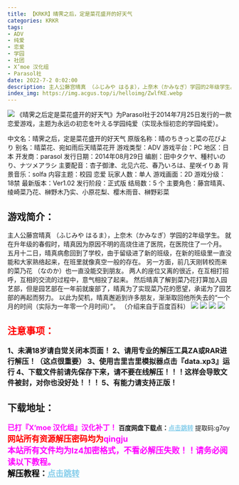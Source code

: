 ```yaml
---
title: 【KRKR】晴霁之后，定是菜花盛开的好天气
categories: KRKR
tags:
- ADV
- 纯爱
- 恋爱
- 学园
- 社团
- X’moe 汉化组
- Parasol社
date: 2022-7-2 0:02:00
description: 主人公藤宫晴真 （ふじみや はるま），上奈木（かみなぎ）学园的2年级学生。就在升年级的春假时，晴真因为原因不明的高烧住进了医院，在医院住了一个月。五月十二日，晴真病愈回到了学校，由于留级进了新的班级，在新的班级里一直没能和大家熟络起来，在班里就像真空一般的存在。
index_img: https://img.acgus.top/i/helloimg/ZwlfKE.webp
---
```

![](https://img.acgus.top/i/helloimg/ZwlfKE.webp)
《晴霁之后定是菜花盛开的好天气》为Parasol社于2014年7月25日发行的一款恋爱游戏，主题为永远の初恋を叶える学园纯爱（实现永恒初恋的学园纯爱）。

中文名：晴霁之后，定是菜花盛开的好天气
原版名称：晴のちきっと菜の花びより
别名：晴菜花、宛如雨后天晴菜花开
游戏类型：ADV
游戏平台：PC
地区：日本
开发商：parasol
发行日期：2014年08月29日
编剧：田中タクヤ、種村いのり、ナツメアラシ
主要配音：杏子御津、北见六花、春乃いろは、星咲イりあ
背景音乐：solfa
内容主题：校园 恋爱
玩家人数：单人
游戏画面：2D
游戏分级：18禁
最新版本：Ver1.02 
发行阶段：正式版
结局数：5 个
主要角色：藤宫晴真、绫崎菜乃花、榊野木乃实、小原花梨、樱木雨音、榊野彩菜

## 游戏简介：
主人公藤宫晴真 （ふじみや はるま），上奈木（かみなぎ）学园的2年级学生。
就在升年级的春假时，晴真因为原因不明的高烧住进了医院，在医院住了一个月。
五月十二日，晴真病愈回到了学校，由于留级进了新的班级，在新的班级里一直没能和大家熟络起来，在班里就像真空一般的存在。
另一方面，前几天刚转校而来的菜乃花 （なのか）也一直没能交到朋友。
两人的座位又离的很近，在互相打招呼，互相的交流的过程中，意气相投了起来。
然后晴真了解到菜乃花打算加入园艺部，但是园艺部在一年前就废部了，晴真为了实现菜乃花的愿望，承诺为了园艺部的再起而努力。
以此为契机，晴真邂逅到许多朋友，渐渐取回他所失去的“一个月的时间（实际为一年零一个月时间）”。
（介绍来自于百度百科）
![](https://img.acgus.top/i/helloimg/ZwMB5g.webp)
![](https://img.acgus.top/i/helloimg/ZwlyzX.webp)
![](https://img.acgus.top/i/helloimg/Zwlui9.webp)
![](https://img.acgus.top/i/helloimg/ZwljoY.webp)




## <font color=#FF0000 >注意事项：</font>
<font size=3><b>1、未满18岁请自觉关闭本页面！
2、请用专业的解压工具ZA或RAR进行解压！（这点很重要）
3、使用吉里吉里模拟器点击『data.xp3』运行
4、下载文件前请先保存下来，请不要在线解压！！！这样会导致文件被封，对你也没好处！！！
5、有能力请支持正版！</b></font>

## 下载地址：

<font color=#FF00FF size=3>**已打『X’moe 汉化组』汉化补丁！**</font>
<b>百度网盘下载点：</b><a href="https://pan.baidu.com/s/13iasTspa1XnCcUd4HfYqXg?pwd=g7oy" style="color: #87CEEB;"><b>点击跳转</b></a> 提取码:g7oy
<a style="padding: 0" href="https://post.qingju.org/AD/"><img style="max-width:100%" src="https://img.acgus.top/i/2024/07/478f689b8021d8d499ab43d21acf137a.gif" alt=""></a>
<b><font color=#FF0000 size=4>网站所有资源解压密码均为</b></font><b><font color=#FF00FF size=4>qingju</font><font color=#FF0000 ></font></b><br><b><font color=#FF00FF size=4>本站所有文件均为lz4加密格式，不看必解压失败！！请务必阅读以下教程。</b></font><br><b><font color=#000 size=4>解压教程：</b><a href="https://post.qingju.org/tutorial/000/" style="color: #87CEEB;"><b>点击跳转</b></a>